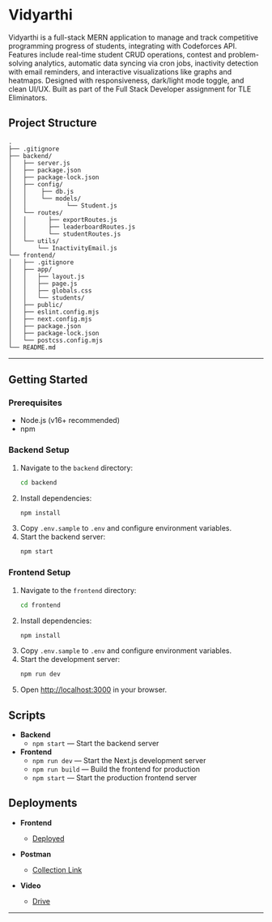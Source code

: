 # Vidyarthi

Vidyarthi is a full-stack MERN application to manage and track competitive programming progress of students, integrating with Codeforces API. Features include real-time student CRUD operations, contest and problem-solving analytics, automatic data syncing via cron jobs, inactivity detection with email reminders, and interactive visualizations like graphs and heatmaps. Designed with responsiveness, dark/light mode toggle, and clean UI/UX. Built as part of the Full Stack Developer assignment for TLE Eliminators.

## Project Structure

```
.
├── .gitignore
├── backend/
│   ├── server.js
│   ├── package.json
│   ├── package-lock.json
│   ├── config/
│   │    ├── db.js
│   │    └── models/
│   │           └── Student.js
│   └── routes/
│   │      ├── exportRoutes.js
│   │      ├── leaderboardRoutes.js
│   │      └── studentRoutes.js
│   └── utils/
│       └── InactivityEmail.js
└── frontend/
│   ├── .gitignore
│   ├── app/
│   │   ├── layout.js
│   │   ├── page.js
│   │   ├── globals.css
│   │   └── students/
│   ├── public/
│   ├── eslint.config.mjs
│   ├── next.config.mjs
│   ├── package.json
│   ├── package-lock.json
│   └── postcss.config.mjs
└── README.md

``` 
---


## Getting Started

### Prerequisites

- Node.js (v16+ recommended)
- npm

### Backend Setup

1. Navigate to the `backend` directory:
    ```sh
    cd backend
    ```
2. Install dependencies:
    ```sh
    npm install
    ```
3. Copy `.env.sample` to `.env` and configure environment variables.
4. Start the backend server:
    ```sh
    npm start
    ```

### Frontend Setup

1. Navigate to the `frontend` directory:
    ```sh
    cd frontend
    ```
2. Install dependencies:
    ```sh
    npm install
    ```
3. Copy `.env.sample` to `.env` and configure environment variables.
4. Start the development server:
    ```sh
    npm run dev
    ```
5. Open [http://localhost:3000](http://localhost:3000) in your browser.

## Scripts

- **Backend**
  - `npm start` — Start the backend server
- **Frontend**
  - `npm run dev` — Start the Next.js development server
  - `npm run build` — Build the frontend for production
  - `npm start` — Start the production frontend server

## Deployments

- **Frontend**
    - [Deployed](https://tle-eliminators-intern.vercel.app/)

- **Postman**
    - [Collection Link](https://cloudy-space-648565.postman.co/workspace/tle-intern-backend~527d8e41-8b01-4441-ab81-072406f66056/collection/39650982-672053f1-fcae-470e-b52a-d773650ea6d5?action=share&creator=39650982)

- **Video**
    - [Drive](https://drive.google.com/file/d/1twrH_PRqrWyDMQrCVqJ54COCf-WA6F2f/view?usp=sharing)

---